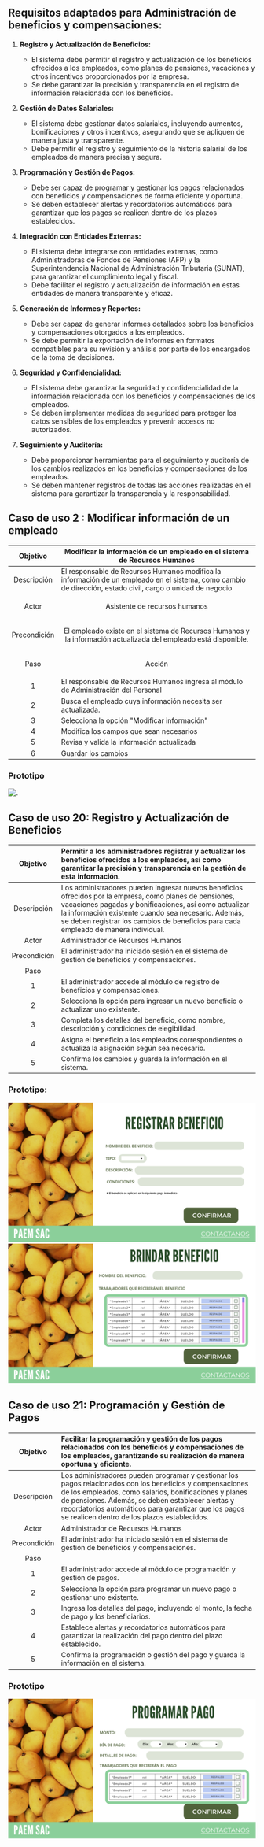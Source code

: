 ## Requisitos adaptados para Administración de beneficios y compensaciones:

1. **Registro y Actualización de Beneficios:**
   - El sistema debe permitir el registro y actualización de los beneficios ofrecidos a los empleados, como planes de pensiones, vacaciones y otros incentivos proporcionados por la empresa.
   - Se debe garantizar la precisión y transparencia en el registro de información relacionada con los beneficios.

2. **Gestión de Datos Salariales:**
   - El sistema debe gestionar datos salariales, incluyendo aumentos, bonificaciones y otros incentivos, asegurando que se apliquen de manera justa y transparente.
   - Debe permitir el registro y seguimiento de la historia salarial de los empleados de manera precisa y segura.

3. **Programación y Gestión de Pagos:**
   - Debe ser capaz de programar y gestionar los pagos relacionados con beneficios y compensaciones de forma eficiente y oportuna.
   - Se deben establecer alertas y recordatorios automáticos para garantizar que los pagos se realicen dentro de los plazos establecidos.

4. **Integración con Entidades Externas:**
   - El sistema debe integrarse con entidades externas, como Administradoras de Fondos de Pensiones (AFP) y la Superintendencia Nacional de Administración Tributaria (SUNAT), para garantizar el cumplimiento legal y fiscal.
   - Debe facilitar el registro y actualización de información en estas entidades de manera transparente y eficaz.

5. **Generación de Informes y Reportes:**
   - Debe ser capaz de generar informes detallados sobre los beneficios y compensaciones otorgados a los empleados.
   - Se debe permitir la exportación de informes en formatos compatibles para su revisión y análisis por parte de los encargados de la toma de decisiones.

6. **Seguridad y Confidencialidad:**
   - El sistema debe garantizar la seguridad y confidencialidad de la información relacionada con los beneficios y compensaciones de los empleados.
   - Se deben implementar medidas de seguridad para proteger los datos sensibles de los empleados y prevenir accesos no autorizados.

7. **Seguimiento y Auditoría:**
   - Debe proporcionar herramientas para el seguimiento y auditoría de los cambios realizados en los beneficios y compensaciones de los empleados.
   - Se deben mantener registros de todas las acciones realizadas en el sistema para garantizar la transparencia y la responsabilidad.

## Caso de uso 2 : Modificar información de un empleado

|         Objetivo         | Modificar la información de un empleado en el sistema de Recursos Humanos                                                                                  |
| :----------------------: | ---------------------------------------------------------------------------------------------------------------------------------------------------------- |
|       Descripción        | El responsable de Recursos Humanos modifica la información de un empleado en el sistema, como cambio de dirección, estado civil, cargo o unidad de negocio |
|          Actor           | <p align="center"> Asistente de recursos humanos                                                                                                         |
|       Precondición       | <p align="center">El empleado existe en el sistema de Recursos Humanos y la información actualizada del empleado está disponible.                          |
| <p align="center">  Paso | <p align="center">  Acción </p>                                                                                                                            |
|            1             | El responsable de Recursos Humanos ingresa al módulo de Administración del Personal                                                                        |
|            2             | Busca el empleado cuya información necesita ser actualizada.                                                                                               |
|            3             | Selecciona la opción "Modificar información"                                                                                                               |
|            4             | Modifica los campos que sean necesarios                                                                                                                    |
|            5             | Revisa y valida la información actualizada                                                                                                                 |
|            6             | Guardar los cambios                                                                                                                                        |
### Prototipo
![.](../Front/Actualización.png)

## Caso de uso 20: Registro y Actualización de Beneficios

| **Objetivo** | Permitir a los administradores registrar y actualizar los beneficios ofrecidos a los empleados, así como garantizar la precisión y transparencia en la gestión de esta información. |
|:------------:|:-----------------------------------------------------------------------------------------------------------------------------------------------------------------------------|
|  Descripción | Los administradores pueden ingresar nuevos beneficios ofrecidos por la empresa, como planes de pensiones, vacaciones pagadas y bonificaciones, así como actualizar la información existente cuando sea necesario. Además, se deben registrar los cambios de beneficios para cada empleado de manera individual. |
|     Actor    | Administrador de Recursos Humanos                                                                                                                                            |
| Precondición | El administrador ha iniciado sesión en el sistema de gestión de beneficios y compensaciones.                                                                                |
|     Paso     |                                                                                                                                                                             |
|       1      | El administrador accede al módulo de registro de beneficios y compensaciones.                                                                                               |
|       2      | Selecciona la opción para ingresar un nuevo beneficio o actualizar uno existente.                                                                                            |
|       3      | Completa los detalles del beneficio, como nombre, descripción y condiciones de elegibilidad.                                                                                 |
|       4      | Asigna el beneficio a los empleados correspondientes o actualiza la asignación según sea necesario.                                                                          |
|       5      | Confirma los cambios y guarda la información en el sistema.                                                                                                                  |
### Prototipo:
![.](../Front/Registrar_beneficio.png)
![.](../Front/Brindar_beneficio.png)

## Caso de uso 21: Programación y Gestión de Pagos

| **Objetivo** | Facilitar la programación y gestión de los pagos relacionados con los beneficios y compensaciones de los empleados, garantizando su realización de manera oportuna y eficiente. |
|:------------:|:---------------------------------------------------------------------------------------------------------------------------------------------------------------------------|
|  Descripción | Los administradores pueden programar y gestionar los pagos relacionados con los beneficios y compensaciones de los empleados, como salarios, bonificaciones y planes de pensiones. Además, se deben establecer alertas y recordatorios automáticos para garantizar que los pagos se realicen dentro de los plazos establecidos. |
|     Actor    | Administrador de Recursos Humanos                                                                                                                                          |
| Precondición | El administrador ha iniciado sesión en el sistema de gestión de beneficios y compensaciones.                                                                              |
|     Paso     |                                                                                                                                                                           |
|       1      | El administrador accede al módulo de programación y gestión de pagos.                                                                                                      |
|       2      | Selecciona la opción para programar un nuevo pago o gestionar uno existente.                                                                                                |
|       3      | Ingresa los detalles del pago, incluyendo el monto, la fecha de pago y los beneficiarios.                                                                                  |
|       4      | Establece alertas y recordatorios automáticos para garantizar la realización del pago dentro del plazo establecido.                                                          |
|       5      | Confirma la programación o gestión del pago y guarda la información en el sistema.                                                                                         |
### Prototipo
![.](../Front/Programar_pago.png)